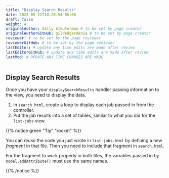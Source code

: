 ```yaml
---
title: "Display Search Results"
date: 2023-05-22T10:20:54-05:00
draft: false
weight: 4
originalAuthor: Sally Steuterman # to be set by page creator
originalAuthorGitHub: gildedgardenia # to be set by page creator
reviewer: # to be set by the page reviewer
reviewerGitHub: # to be set by the page reviewer
lastEditor: # update any time edits are made after review
lastEditorGitHub: # update any time edits are made after review
lastMod: # UPDATE ANY TIME CHANGES ARE MADE
---
```


## Display Search Results

Once you have your `displaySearchResults` handler passing information to the
view, you need to display the data.

1. In `search.html`, create a loop to display each job passed in from the
   controller.
1. Put the job results into a set of tables, similar to what you did for the
   `list-jobs` view.

{{% notice green "Tip" "rocket" %}}

   You can *reuse* the code you just wrote in `list-jobs.html` by defining a
   new *fragment* in that file. Then you need to include that fragment in
   `search.html`.

   For the fragment to work properly in both files, the variables passed in by
   `model.addAttribute()` must use the same names.

{{% /notice %}}